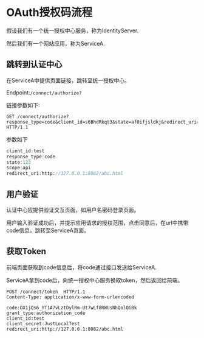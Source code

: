 # OAuth授权码流程

假设我们有一个统一授权中心服务，称为IdentityServer.

然后我们有一个网站应用，称为ServiceA.

## 跳转到认证中心

在ServiceA中提供页面链接，跳转至统一授权中心。

Endpoint:`/connect/authorize?`

链接参数如下:

```http
GET /connect/authorize?response_type=code&client_id=s6BhdRkqt3&state=af0ifjsldkj&redirect_uri=https%3A%2F%2Fclient.example.org%2Fcb HTTP/1.1

```

参数如下

```js
client_id:test
response_type:code
state:123
scope:api
redirect_uri:http://127.0.0.1:8082/abc.html
```

## 用户验证

认证中心应提供验证交互页面，如用户名密码登录页面。

用户输入验证成功后，并提示应用请求的授权范围，点击同意后，在url中携带code信息，跳转至ServiceA页面。

## 获取Token

前端页面获取到code信息后，将code通过接口发送给ServiceA.

ServiceA拿到code后，向统一授权中心服务换取token，然后返回给前端。

```http
POST /connect/token  HTTP/1.1
Content-Type: application/x-www-form-urlencoded

code:OX1jQs6_YT1A7vLztDylRm-Ut7wLf8RWUsNhQolQGBk
grant_type:authorization_code
client_id:test
client_secret:JustLocalTest
redirect_uri:http://127.0.0.1:8082/abc.html
```

